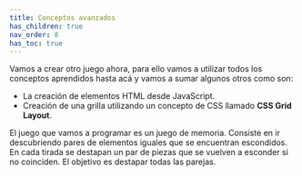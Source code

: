 ```yaml
---
title: Conceptos avanzados
has_children: true
nav_order: 8
has_toc: true
---
```


Vamos a crear otro juego ahora, para ello vamos a utilizar todos los conceptos aprendidos hasta acá y vamos a sumar algunos otros como son:

- La creación de elementos HTML desde JavaScript.
- Creación de una grilla utilizando un concepto de CSS llamado **CSS Grid Layout**.

El juego que vamos a programar es un juego de memoria. Consiste en ir descubriendo pares de elementos iguales que se encuentran escondidos. En cada tirada se destapan un par de piezas que se vuelven a esconder si no coinciden. El objetivo es destapar todas las parejas.
